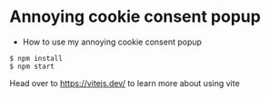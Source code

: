 # Annoying cookie consent popup

- How to use  my annoying cookie consent popup
```
$ npm install
$ npm start
````

Head over to https://vitejs.dev/ to learn more about using vite
